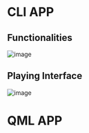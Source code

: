 # CLI APP
## Functionalities

![image](https://github.com/user-attachments/assets/cc99651d-d7d8-4450-86dc-f98765194fc8)

## Playing Interface
![image](https://github.com/user-attachments/assets/44be0e85-7f4c-4138-b38e-9230dd4bf8e2)

# QML APP
